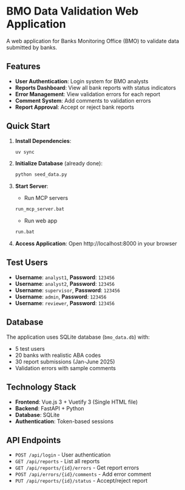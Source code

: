 # BMO Data Validation Web Application

A web application for Banks Monitoring Office (BMO) to validate data submitted by banks.

## Features

- **User Authentication**: Login system for BMO analysts
- **Reports Dashboard**: View all bank reports with status indicators
- **Error Management**: View validation errors for each report
- **Comment System**: Add comments to validation errors
- **Report Approval**: Accept or reject bank reports

## Quick Start

1. **Install Dependencies**:
   ```bash
   uv sync
   ```

2. **Initialize Database** (already done):
   ```bash
   python seed_data.py
   ```

3. **Start Server**:
   - Run MCP servers
   ```cmd
   run_mcp_server.bat
   ```
   - Run web app
   ```cmd
   run.bat
   ```

4. **Access Application**:
   Open http://localhost:8000 in your browser

## Test Users

- **Username**: `analyst1`, **Password**: `123456`
- **Username**: `analyst2`, **Password**: `123456`
- **Username**: `supervisor`, **Password**: `123456`
- **Username**: `admin`, **Password**: `123456`
- **Username**: `reviewer`, **Password**: `123456`

## Database

The application uses SQLite database (`bmo_data.db`) with:
- 5 test users
- 20 banks with realistic ABA codes
- 30 report submissions (Jan-June 2025)
- Validation errors with sample comments

## Technology Stack

- **Frontend**: Vue.js 3 + Vuetify 3 (Single HTML file)
- **Backend**: FastAPI + Python
- **Database**: SQLite
- **Authentication**: Token-based sessions

## API Endpoints

- `POST /api/login` - User authentication
- `GET /api/reports` - List all reports
- `GET /api/reports/{id}/errors` - Get report errors
- `POST /api/errors/{id}/comments` - Add error comment
- `PUT /api/reports/{id}/status` - Accept/reject report